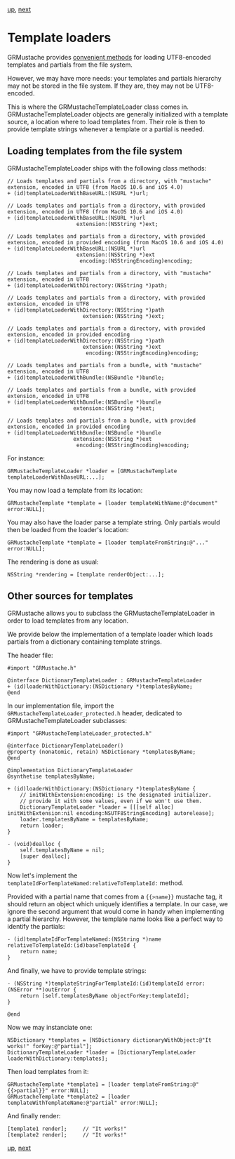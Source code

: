 [up](../../../../GRMustache), [next](runtime.md)

Template loaders
================

GRMustache provides [convenient methods](templates.md) for loading UTF8-encoded templates and partials from the file system.

However, we may have more needs: your templates and partials hierarchy may not be stored in the file system. If they are, they may not be UTF8-encoded.

This is where the GRMustacheTemplateLoader class comes in. GRMustacheTemplateLoader objects are generally initialized with a template source, a location where to load templates from. Their role is then to provide template strings whenever a template or a partial is needed.

Loading templates from the file system
--------------------------------------

GRMustacheTemplateLoader ships with the following class methods:

```objc
// Loads templates and partials from a directory, with "mustache" extension, encoded in UTF8 (from MacOS 10.6 and iOS 4.0)
+ (id)templateLoaderWithBaseURL:(NSURL *)url;

// Loads templates and partials from a directory, with provided extension, encoded in UTF8 (from MacOS 10.6 and iOS 4.0)
+ (id)templateLoaderWithBaseURL:(NSURL *)url
                      extension:(NSString *)ext;

// Loads templates and partials from a directory, with provided extension, encoded in provided encoding (from MacOS 10.6 and iOS 4.0)
+ (id)templateLoaderWithBaseURL:(NSURL *)url
                      extension:(NSString *)ext
                       encoding:(NSStringEncoding)encoding;

// Loads templates and partials from a directory, with "mustache" extension, encoded in UTF8
+ (id)templateLoaderWithDirectory:(NSString *)path;

// Loads templates and partials from a directory, with provided extension, encoded in UTF8
+ (id)templateLoaderWithDirectory:(NSString *)path
                        extension:(NSString *)ext;

// Loads templates and partials from a directory, with provided extension, encoded in provided encoding
+ (id)templateLoaderWithDirectory:(NSString *)path
                        extension:(NSString *)ext
                         encoding:(NSStringEncoding)encoding;

// Loads templates and partials from a bundle, with "mustache" extension, encoded in UTF8
+ (id)templateLoaderWithBundle:(NSBundle *)bundle;

// Loads templates and partials from a bundle, with provided extension, encoded in UTF8
+ (id)templateLoaderWithBundle:(NSBundle *)bundle
                     extension:(NSString *)ext;

// Loads templates and partials from a bundle, with provided extension, encoded in provided encoding
+ (id)templateLoaderWithBundle:(NSBundle *)bundle
                     extension:(NSString *)ext
                      encoding:(NSStringEncoding)encoding;
```

For instance:

```objc
GRMustacheTemplateLoader *loader = [GRMustacheTemplate templateLoaderWithBaseURL:...];
```

You may now load a template from its location:

```objc
GRMustacheTemplate *template = [loader templateWithName:@"document" error:NULL];
```
 
You may also have the loader parse a template string. Only partials would then be loaded from the loader's location:

```objc
GRMustacheTemplate *template = [loader templateFromString:@"..." error:NULL];
```
 
The rendering is done as usual:

```objc
NSString *rendering = [template renderObject:...];
```

Other sources for templates
---------------------------

GRMustache allows you to subclass the GRMustacheTemplateLoader in order to load templates from any location.

We provide below the implementation of a template loader which loads partials from a dictionary containing template strings.

The header file:

```objc
#import "GRMustache.h"

@interface DictionaryTemplateLoader : GRMustacheTemplateLoader
+ (id)loaderWithDictionary:(NSDictionary *)templatesByName;
@end
```

In our implementation file, import the `GRMustacheTemplateLoader_protected.h` header, dedicated to GRMustacheTemplateLoader subclasses:

```objc
#import "GRMustacheTemplateLoader_protected.h"

@interface DictionaryTemplateLoader()
@property (nonatomic, retain) NSDictionary *templatesByName;
@end

@implementation DictionaryTemplateLoader
@synthetise templatesByName;

+ (id)loaderWithDictionary:(NSDictionary *)templatesByName {
    // initWithExtension:encoding: is the designated initializer.
    // provide it with some values, even if we won't use them.
    DictionaryTemplateLoader *loader = [[[self alloc] initWithExtension:nil encoding:NSUTF8StringEncoding] autorelease];
    loader.templatesByName = templatesByName;
    return loader;
}

- (void)dealloc {
    self.templatesByName = nil;
    [super dealloc];
}
```

Now let's implement the `templateIdForTemplateNamed:relativeToTemplateId:` method.

Provided with a partial name that comes from a `{{>name}}` mustache tag, it should return an object which uniquely identifies a template. In our case, we ignore the second argument that would come in handy when implementing a partial hierarchy. However, the template name looks like a perfect way to identify the partials:

```objc
- (id)templateIdForTemplateNamed:(NSString *)name relativeToTemplateId:(id)baseTemplateId {
    return name;
}
```

And finally, we have to provide template strings:

```objc
- (NSString *)templateStringForTemplateId:(id)templateId error:(NSError **)outError {
    return [self.templatesByName objectForKey:templateId];
}

@end
```

Now we may instanciate one:
    
```objc
NSDictionary *templates = [NSDictionary dictionaryWithObject:@"It works!" forKey:@"partial"];
DictionaryTemplateLoader *loader = [DictionaryTemplateLoader loaderWithDictionary:templates];
```

Then load templates from it:

```objc
GRMustacheTemplate *template1 = [loader templateFromString:@"{{>partial}}" error:NULL];
GRMustacheTemplate *template2 = [loader templateWithTemplateName:@"partial" error:NULL];
```

And finally render:

```objc
[template1 render];     // "It works!"
[template2 render];     // "It works!"
```

[up](../../../../GRMustache), [next](runtime.md)
